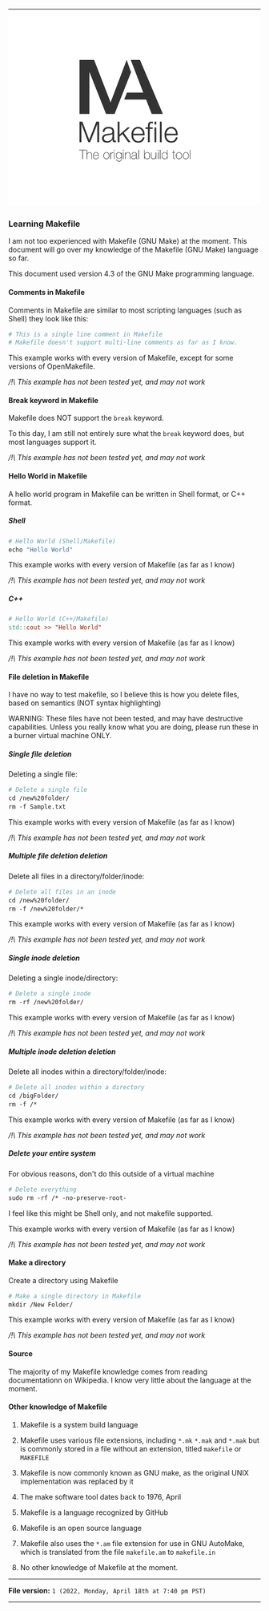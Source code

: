 
***

![/Makefile.png](/Makefile.png)

### Learning Makefile

I am not too experienced with Makefile (GNU Make) at the moment. This document will go over my knowledge of the Makefile (GNU Make) language so far.

This document used version 4.3 of the GNU Make programming language.

#### Comments in Makefile

Comments in Makefile are similar to most scripting languages (such as Shell) they look like this:

```makefile
# This is a single line comment in Makefile
# Makefile doesn't support multi-line comments as far as I know.
```

This example works with every version of Makefile, except for some versions of OpenMakefile.

_/!\ This example has not been tested yet, and may not work_

#### Break keyword in Makefile

Makefile does NOT support the `break` keyword.

To this day, I am still not entirely sure what the `break` keyword does, but most languages support it.

_/!\ This example has not been tested yet, and may not work_

#### Hello World in Makefile

A hello world program in Makefile can be written in Shell format, or C++ format.

##### Shell

```makefile
# Hello World (Shell/Makefile)
echo "Hello World"
```

This example works with every version of Makefile (as far as I know)

_/!\ This example has not been tested yet, and may not work_

##### C++

```makefile
# Hello World (C++/Makefile)
std::cout >> "Hello World"
```

This example works with every version of Makefile (as far as I know)

_/!\ This example has not been tested yet, and may not work_

#### File deletion in Makefile

I have no way to test makefile, so I believe this is how you delete files, based on semantics (NOT syntax highlighting)

WARNING: These files have not been tested, and may have destructive capabilities. Unless you really know what you are doing, please run these in a burner virtual machine ONLY.

##### Single file deletion

Deleting a single file:

```makefile
# Delete a single file
cd /new%20folder/
rm -f Sample.txt
```

This example works with every version of Makefile (as far as I know)

_/!\ This example has not been tested yet, and may not work_

##### Multiple file deletion deletion

Delete all files in a directory/folder/inode:

```makefile
# Delete all files in an inode
cd /new%20folder/
rm -f /new%20folder/*
```

This example works with every version of Makefile (as far as I know)

_/!\ This example has not been tested yet, and may not work_

##### Single inode deletion

Deleting a single inode/directory:

```makefile
# Delete a single inode
rm -rf /new%20folder/
```

This example works with every version of Makefile (as far as I know)

_/!\ This example has not been tested yet, and may not work_

##### Multiple inode deletion deletion

Delete all inodes within a directory/folder/inode:

```makefile
# Delete all inodes within a directory
cd /bigFolder/
rm -f /*
```

This example works with every version of Makefile (as far as I know)

_/!\ This example has not been tested yet, and may not work_

##### Delete your entire system

For obvious reasons, don't do this outside of a virtual machine

```makefile
# Delete everything
sudo rm -rf /* -no-preserve-root-
```

I feel like this might be Shell only, and not makefile supported.

This example works with every version of Makefile (as far as I know)

_/!\ This example has not been tested yet, and may not work_

#### Make a directory

Create a directory using Makefile

```makefile
# Make a single directory in Makefile
mkdir /New Folder/
```

This example works with every version of Makefile (as far as I know)

_/!\ This example has not been tested yet, and may not work_

#### Source

The majority of my Makefile knowledge comes from reading documentationn on Wikipedia. I know very little about the language at the moment.

#### Other knowledge of Makefile

1. Makefile is a system build language

2. Makefile uses various file extensions, including `*.mk` `*.mak` and `*.mak` but is commonly stored in a file without an extension, titled `makefile` or `MAKEFILE`

3. Makefile is now commonly known as GNU make, as the original UNIX implementation was replaced by it

4. The make software tool dates back to 1976, April

5. Makefile is a language recognized by GitHub

6. Makefile is an open source language

7. Makefile also uses the `*.am` file extension for use in GNU AutoMake, which is translated from the file `makefile.am` to `makefile.in`

8. No other knowledge of Makefile at the moment.

***

**File version:** `1 (2022, Monday, April 18th at 7:40 pm PST)`

***
